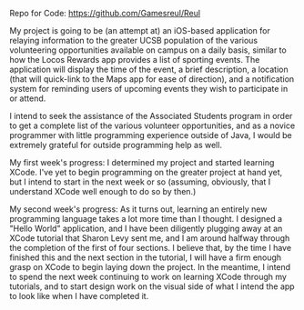 Repo for Code: https://github.com/Gamesreul/Reul

My project is going to be (an attempt at) an iOS-based application for relaying information to the greater UCSB population of the various volunteering opportunities available on campus on a daily basis, similar to how the Locos Rewards app provides a list of sporting events. The application will display the time of the event, a brief description, a location (that will quick-link to the Maps app for ease of direction), and a notification system for reminding users of upcoming events they wish to participate in or attend.

I intend to seek the assistance of the Associated Students program in order to get a complete list of the various volunteer opportunities, and as a novice programmer with little programming experience outside of Java, I would be extremely grateful for outside programming help as well.

My first week's progress: I determined my project and started learning XCode. I've yet to begin programming on the greater project at hand yet, but I intend to start in the next week or so (assuming, obviously, that I understand XCode well enough to do so by then.)

My second week's progress: As it turns out, learning an entirely new programming language takes a lot more time than I thought. I designed a "Hello World" application, and I have been diligently plugging away at an XCode tutorial that Sharon Levy sent me, and I am around halfway through the completion of the first of four sections. I believe that, by the time I have finished this and the next section in the tutorial, I will have a firm enough grasp on XCode to begin laying down the project. In the meantime, I intend to spend the next week continuing to work on learning XCode through my tutorials, and to start design work on the visual side of what I intend the app to look like when I have completed it. 
